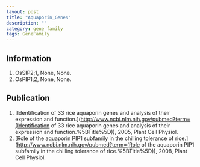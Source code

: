 ```yaml
---
layout: post
title: "Aquaporin_Genes"
description: ""
category: gene family
tags: GeneFamily
---
```


## Information
1. OsSIP2;1, None, None.
2. OsPIP1;2, None, None.

## Publication
1. [Identification of 33 rice aquaporin genes and analysis of their expression and function.](http://www.ncbi.nlm.nih.gov/pubmed?term=(Identification of 33 rice aquaporin genes and analysis of their expression and function.%5BTitle%5D)), 2005, Plant Cell Physiol.
2. [Role of the aquaporin PIP1 subfamily in the chilling tolerance of rice.](http://www.ncbi.nlm.nih.gov/pubmed?term=(Role of the aquaporin PIP1 subfamily in the chilling tolerance of rice.%5BTitle%5D)), 2008, Plant Cell Physiol.


